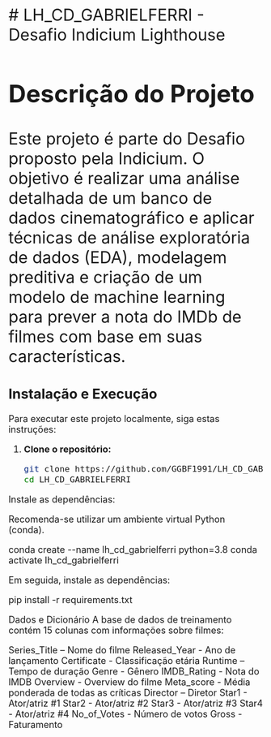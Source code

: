 <font size="6">
# LH_CD_GABRIELFERRI - Desafio Indicium Lighthouse

## Descrição do Projeto

Este projeto é parte do Desafio proposto pela Indicium. O objetivo é realizar uma análise detalhada de um banco de dados cinematográfico e aplicar técnicas de análise exploratória de dados (EDA), modelagem preditiva e criação de um modelo de machine learning para prever a nota do IMDb de filmes com base em suas características.

<font size="4">

## Instalação e Execução

Para executar este projeto localmente, siga estas instruções:

<font size="4">
 
1. **Clone o repositório:**

   ```bash
   git clone https://github.com/GGBF1991/LH_CD_GABRIELFERRI.git
   cd LH_CD_GABRIELFERRI

Instale as dependências:

Recomenda-se utilizar um ambiente virtual Python (conda).

conda create --name lh_cd_gabrielferri python=3.8
conda activate lh_cd_gabrielferri

Em seguida, instale as dependências:

pip install -r requirements.txt

Dados e Dicionário
A base de dados de treinamento contém 15 colunas com informações sobre filmes:

Series_Title – Nome do filme
Released_Year - Ano de lançamento
Certificate - Classificação etária
Runtime – Tempo de duração
Genre - Gênero
IMDB_Rating - Nota do IMDB
Overview - Overview do filme
Meta_score - Média ponderada de todas as críticas
Director – Diretor
Star1 - Ator/atriz #1
Star2 - Ator/atriz #2
Star3 - Ator/atriz #3
Star4 - Ator/atriz #4
No_of_Votes - Número de votos
Gross - Faturamento
